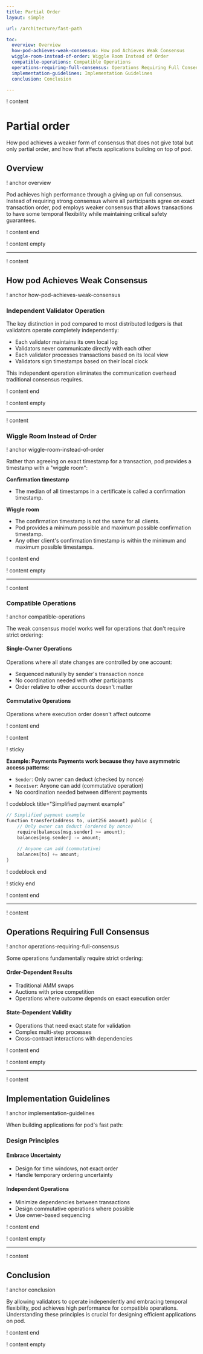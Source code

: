 ```yaml
---
title: Partial Order
layout: simple

url: /architecture/fast-path

toc:
  overview: Overview
  how-pod-achieves-weak-consensus: How pod Achieves Weak Consensus
  wiggle-room-instead-of-order: Wiggle Room Instead of Order
  compatible-operations: Compatible Operations
  operations-requiring-full-consensus: Operations Requiring Full Consensus
  implementation-guidelines: Implementation Guidelines
  conclusion: Conclusion

---
```


! content

# Partial order

How pod achieves a weaker form of consensus that does not give total but only partial order, and how that affects applications building on top of pod.

## Overview

! anchor overview

Pod achieves high performance through a giving up on full consensus. Instead of requiring strong consensus where all participants agree on exact transaction order, pod employs weaker consensus that allows transactions to have some temporal flexibility while maintaining critical safety guarantees.

! content end

! content empty

---

! content

## How pod Achieves Weak Consensus

! anchor how-pod-achieves-weak-consensus

### Independent Validator Operation

The key distinction in pod compared to most distributed ledgers is that validators operate completely independently:

- Each validator maintains its own local log
- Validators never communicate directly with each other
- Each validator processes transactions based on its local view
- Validators sign timestamps based on their local clock

This independent operation eliminates the communication overhead traditional consensus requires.

! content end

! content empty

---

! content

### Wiggle Room Instead of Order

! anchor wiggle-room-instead-of-order

Rather than agreeing on exact timestamp for a transaction, pod provides a timestamp with a "wiggle room":

**Confirmation timestamp**

- The median of all timestamps in a certificate is called a confirmation timestamp.

**Wiggle room**

- The confirmation timestamp is not the same for all clients.
- Pod provides a minimum possible and maximum possible confirmation timestamp.
- Any other client's confirmation timestamp is within the minimum and maximum possible timestamps.

! content end

! content empty

---

! content

### Compatible Operations

! anchor compatible-operations

The weak consensus model works well for operations that don't require strict ordering:

#### Single-Owner Operations

Operations where all state changes are controlled by one account:

- Sequenced naturally by sender's transaction nonce
- No coordination needed with other participants
- Order relative to other accounts doesn't matter

#### Commutative Operations

Operations where execution order doesn't affect outcome

! content end

! content

! sticky

**Example: Payments Payments work because they have asymmetric access patterns:**

- `Sender`: Only owner can deduct (checked by nonce)
- `Receiver`: Anyone can add (commutative operation)
- No coordination needed between different payments

! codeblock title="Simplified payment example"

```rust
// Simplified payment example
function transfer(address to, uint256 amount) public {
    // Only owner can deduct (ordered by nonce)
    require(balances[msg.sender] >= amount);
    balances[msg.sender] -= amount;
    
    // Anyone can add (commutative)
    balances[to] += amount;
}
```

! codeblock end

! sticky end

! content end

---

! content

## Operations Requiring Full Consensus

! anchor operations-requiring-full-consensus

Some operations fundamentally require strict ordering:

#### Order-Dependent Results

- Traditional AMM swaps
- Auctions with price competition
- Operations where outcome depends on exact execution order

#### State-Dependent Validity

- Operations that need exact state for validation
- Complex multi-step processes
- Cross-contract interactions with dependencies

! content end

! content empty

---

! content

## Implementation Guidelines

! anchor implementation-guidelines

When building applications for pod's fast path:

### Design Principles

#### Embrace Uncertainty

- Design for time windows, not exact order
- Handle temporary ordering uncertainty

#### Independent Operations

- Minimize dependencies between transactions
- Design commutative operations where possible
- Use owner-based sequencing

! content end

! content empty

---

! content

## Conclusion

! anchor conclusion

By allowing validators to operate independently and embracing temporal flexibility, pod achieves high performance for compatible operations. Understanding these principles is crucial for designing efficient applications on pod.

! content end

! content empty